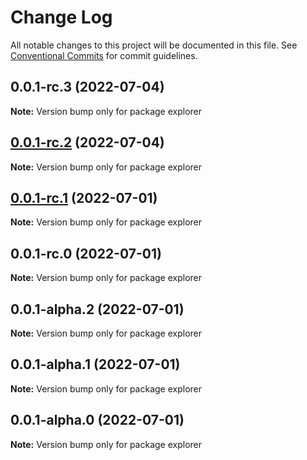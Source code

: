 # Change Log

All notable changes to this project will be documented in this file.
See [Conventional Commits](https://conventionalcommits.org) for commit guidelines.

## 0.0.1-rc.3 (2022-07-04)

**Note:** Version bump only for package explorer





## [0.0.1-rc.2](/compare/explorer@0.0.1-rc.1...explorer@0.0.1-rc.2) (2022-07-04)

**Note:** Version bump only for package explorer





## [0.0.1-rc.1](/compare/explorer@0.0.1-rc.0...explorer@0.0.1-rc.1) (2022-07-01)

**Note:** Version bump only for package explorer





## 0.0.1-rc.0 (2022-07-01)

**Note:** Version bump only for package explorer





## 0.0.1-alpha.2 (2022-07-01)

**Note:** Version bump only for package explorer





## 0.0.1-alpha.1 (2022-07-01)

**Note:** Version bump only for package explorer





## 0.0.1-alpha.0 (2022-07-01)

**Note:** Version bump only for package explorer
